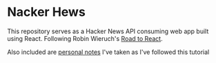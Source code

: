 # Nacker Hews

This repository serves as a Hacker News API consuming web app built using React. Following Robin Wieruch's [Road to React](https://leanpub.com/the-road-to-learn-react).

Also included are [personal notes](Notes.md) I've taken as I've followed this tutorial
